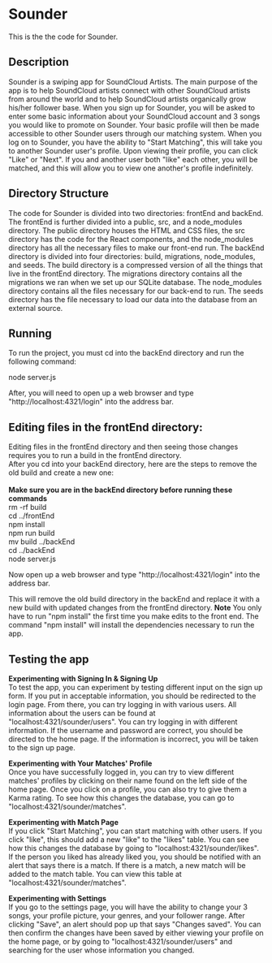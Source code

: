 # Sounder
This is the the code for Sounder.

## Description
Sounder is a swiping app for SoundCloud Artists. The main purpose of the app is to help SoundCloud artists connect with other SoundCloud artists from around the world and to help SoundCloud artists organically grow his/her follower base. When you sign up for Sounder, you will be asked to enter some basic information about your SoundCloud account and 3 songs you would like to promote on Sounder. Your basic profile will then be made accessible to other Sounder users through our matching system. When you log on to Sounder, you have the ability to "Start Matching", this will take you to another Sounder user's profile. Upon viewing their profile, you can click "Like" or "Next". If you and another user both "like" each other, you will be matched, and this will allow you to view one another's profile indefinitely.

## Directory Structure
The code for Sounder is divided into two directories: frontEnd and backEnd. The frontEnd is further divided into a public, src, and a node_modules directory. The public directory houses the HTML and CSS files, the src directory has the code for the React components, and the node_modules directory has all the necessary files to make our front-end run. The backEnd directory is divided into four directories: build, migrations, node_modules, and seeds. The build directory is a compressed version of all the things that live in the frontEnd directory. The migrations directory contains all the migrations we ran when we set up our SQLite database. The node_modules directory contains all the files necessary for our back-end to run. The seeds directory has the file necessary to load our data into the database from an external source.



## Running
To run the project, you must cd into the backEnd directory and run the following command: <br/>

  node server.js <br/>

After, you will need to open up a web browser and type "http://localhost:4321/login" into the address bar.

## Editing files in the frontEnd directory:
Editing files in the frontEnd directory and then seeing those changes requires you to run a build in the frontEnd directory. <br/>
After you cd into your backEnd directory, here are the steps to remove the old build and create a new one: <br/> <br/>
**Make sure you are in the backEnd directory before running these commands** <br/>
  rm -rf build <br/>
  cd ../frontEnd <br/>
  npm install <br/>
  npm run build <br/>
  mv build ../backEnd <br/>
  cd ../backEnd <br/>
  node server.js <br/>

Now open up a web browser and type "http://localhost:4321/login" into the address bar.

This will remove the old build directory in the backEnd and replace it with a new build with updated changes from the frontEnd directory. **Note** You only have to run "npm install" the first time you make edits to the front end. The command "npm install" will install the dependencies necessary to run the app.


## Testing the app

**Experimenting with Signing In & Signing Up** <br/>
To test the app, you can experiment by testing different input on the sign up form. If you put in acceptable information, you should be redirected to the login page. From there, you can try logging in with various users. All information about the users can be found at "localhost:4321/sounder/users". You can try logging in with different information. If the username and password are correct, you should be directed to the home page. If the information is incorrect, you will be taken to the sign up page.

**Experimenting with Your Matches' Profile** <br/>
Once you have successfully logged in, you can try to view different matches' profiles by clicking on their name found on the left side of the home page. Once you click on a profile, you can also try to give them a Karma rating. To see how this changes the database, you can go to "localhost:4321/sounder/matches". <br/>

**Experimenting with Match Page** <br/>
If you click "Start Matching", you can start matching with other users. If you click "like", this should add a new "like" to the "likes" table. You can see how this changes the database by going to "localhost:4321/sounder/likes". If the person you liked has already liked you, you should be notified with an alert that says there is a match. If there is a match, a new match will be added to the match table. You can view this table at "localhost:4321/sounder/matches". <br/>


**Experimenting with Settings** </br>
If you go to the settings page, you will have the ability to change your 3 songs, your profile picture, your genres, and your follower range. After clicking "Save", an alert should pop up that says "Changes saved". You can then confirm the changes have been saved by either viewing your profile on the home page, or by going to "localhost:4321/sounder/users" and searching for the user whose information you changed.
